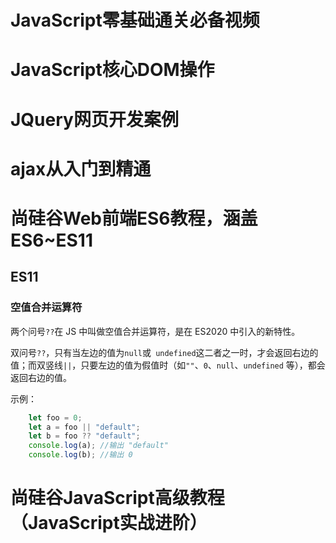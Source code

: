 # JavaScript零基础通关必备视频















# JavaScript核心DOM操作













# JQuery网页开发案例













# ajax从入门到精通







# 尚硅谷Web前端ES6教程，涵盖ES6~ES11

## ES11

### 空值合并运算符

两个问号`??`在 JS 中叫做空值合并运算符，是在 ES2020 中引入的新特性。

双问号`??`，只有当左边的值为`null`或` undefined`这二者之一时，才会返回右边的值；而双竖线`||`，只要左边的值为假值时（如`""`、`0`、`null`、`undefined` 等），都会返回右边的值。

示例：

```javascript
	let foo = 0;
	let a = foo || "default";
	let b = foo ?? "default";
	console.log(a); //输出 "default"
	console.log(b); //输出 0
```







# 尚硅谷JavaScript高级教程（JavaScript实战进阶）


















